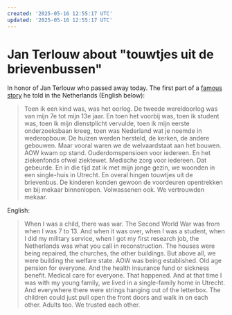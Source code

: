 ```yaml
---
created: '2025-05-16 12:55:17 UTC'
updated: '2025-05-16 12:55:17 UTC'
---
```


# Jan Terlouw about "touwtjes uit de brievenbussen"

In honor of Jan Terlouw who passed away today.
The first part of a [famous story](https://www.youtube.com/watch?v=H1oXeKUYd28) he told in the Netherlands (English below):

> Toen ik een kind was, was het oorlog.
> De tweede wereldoorlog was van mijn 7e tot mijn 13e jaar.
> En toen het voorbij was, toen ik student was, toen ik mijn dienstplicht vervulde, toen ik mijn eerste onderzoeksbaan kreeg, toen was Nederland wat je noemde in wederopbouw.
> De huizen werden hersteld, de kerken, de andere gebouwen.
> Maar vooral waren we de welvaardstaat aan het bouwen.
> AOW kwam op stand.
> Ouderdomspensioen voor iedereen.
> En het ziekenfonds ofwel ziektewet.
> Medische zorg voor iedereen.
> Dat gebeurde.
> En in die tijd zat ik met mijn jonge gezin, we woonden in een single-huis in Utrecht.
> En overal hingen touwtjes uit de brievenbus.
> De kinderen konden gewoon de voordeuren opentrekken en bij mekaar binnenlopen.
> Volwassenen ook.
> We vertrouwden mekaar.

English:

> When I was a child, there was war.
> The Second World War was from when I was 7 to 13.
> And when it was over, when I was a student, when I did my military service, when I got my first research job, the Netherlands was what you call in reconstruction.
> The houses were being repaired, the churches, the other buildings.
> But above all, we were building the welfare state.
> AOW was being established.
> Old age pension for everyone.
> And the health insurance fund or sickness benefit.
> Medical care for everyone.
> That happened.
> And at that time I was with my young family, we lived in a single-family home in Utrecht.
> And everywhere there were strings hanging out of the letterbox.
> The children could just pull open the front doors and walk in on each other.
> Adults too.
> We trusted each other.

